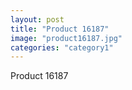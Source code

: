 ```yaml
---
layout: post
title: "Product 16187"
image: "product16187.jpg"
categories: "category1"
---
```

Product 16187
